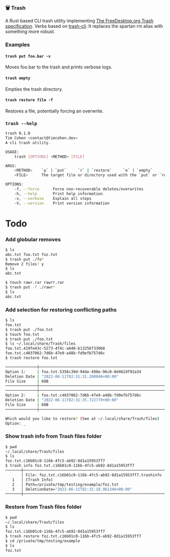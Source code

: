 ### 🗑 Trash

A Rust based CLI trash utility implementing [The FreeDesktop.org Trash specification](https://specifications.freedesktop.org/trash-spec/trashspec-1.0.html). Verbs based on [trash-cli](https://github.com/andreafrancia/trash-cli). It replaces the spartan rm alias with something more robust.

### Examples

#### `trash put foo.bar -v`

Moves foo.bar to the trash and prints verbose logs.

#### `trash empty`

Empties the trash directory.

#### `trash restore file -f`

Restores a file, potentially forcing an overwrite.

### `trash --help`

```sh
trash 0.1.0
Tim Cohen <contact@timcohen.dev>
A cli trash utility.

USAGE:
    trash [OPTIONS] <METHOD> [FILE]

ARGS:
    <METHOD>    `p` | `put`     `r` | `restore`     `e` | `empty`
    <FILE>      The target file or directory used with the `put` or `restore` methods

OPTIONS:
    -f, --force      Force non-recoverable deletes/overwrites
    -h, --help       Print help information
    -v, --verbose    Explain all steps
    -V, --version    Print version information
```

# Todo

### Add globular removes

```sh
$ ls
abc.txt foo.txt foz.txt
$ trash put ./fo*
Remove 2 files? y
$ ls
abc.txt

$ touch rawr.rar rawrr.rar
$ trash put -f ./rawr*
$ ls
abc.txt
```

### Add selection for restoring conflicting paths

```sh
$ ls
foo.txt
$ trash put ./foo.txt
$ touch foo.txt
$ trash put ./foo.txt
$ ls ~/.local/share/Trash/files
foo.txt.419fe43c-5273-4f4c-a648-b13256f330b8
foo.txt.c4037062-7d6b-47e9-a48b-fd9efb757d6c
$ trash restore foo.txt

──────────────┼───────────────────────────────────────────────────────────────
Option 1:     | foo.txt.5356c39d-94de-498e-96c0-0d462df92a34
Deletion Date | "2022-06-11T02:31:31.200846+00:00"
File Size     | 60B
──────────────┼───────────────────────────────────────────────────────────────
──────────────┼───────────────────────────────────────────────────────────────
Option 2:     | foo.txt.c4037062-7d6b-47e9-a48b-fd9efb757d6c
Deletion Date | "2022-06-11T02:31:35.722779+00:00"
File Size     | 60B
──────────────┼───────────────────────────────────────────────────────────────

Which would you like to restore? (See at ~/.local/share/Trash/files)
Option: _

```

### Show trash info from Trash files folder

```sh
$ pwd
~/.local/share/Trash/files
$ ls
foz.txt.c16b01c0-116b-4fc5-ab92-8d1a15953ff7
$ trash info foz.txt.c16b01c0-116b-4fc5-ab92-8d1a15953ff7
───────┼───────────────────────────────────────────────────────────────
       │ File: foz.txt.c16b01c0-116b-4fc5-ab92-8d1a15953ff7.trashinfo
   1   │ [Trash Info]
   2   │ Path=/private/tmp/testing/example/foz.txt
   3   │ DeletionDate="2022-06-11T02:31:18.961346+00:00"
───────┼───────────────────────────────────────────────────────────────
```

### Restore from Trash files folder

```sh
$ pwd
~/.local/share/Trash/files
$ ls
foz.txt.c16b01c0-116b-4fc5-ab92-8d1a15953ff7
$ trash restore foz.txt.c16b01c0-116b-4fc5-ab92-8d1a15953ff7
$ cd /private/tmp/testing/example
$ ls
foz.txt
```

